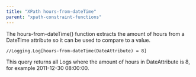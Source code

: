 ```yaml
---
title: "XPath hours-from-dateTime"
parent: "xpath-constraint-functions"
---
```

The hours-from-dateTime() function extracts the amount of hours from a DateTime attribute so it can be used to compare to a value.

```
//Logging.Log[hours-from-dateTime(DateAttribute) = 8]

```

This query returns all Logs where the amount of hours in DateAttribute is 8, for example 2011-12-30 08:00:00.
